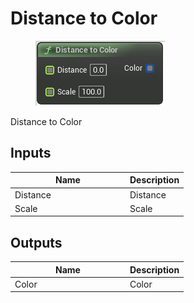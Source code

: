 # Distance to Color

<div align="left" data-full-width="false">

<figure><img src="Distance_to_Color.png" alt=""><figcaption></figcaption></figure>

</div>

Distance to Color

## Inputs

<table>
<thead><tr><th width="170">Name</th><th>Description</th></tr></thead>
<tbody>
<tr><td>Distance</td><td>Distance</td></tr>
<tr><td>Scale</td><td>Scale</td></tr>
</tbody>
</table>

## Outputs

<table>
<thead><tr><th width="170">Name</th><th>Description</th></tr></thead>
<tbody>
<tr><td>Color</td><td>Color</td></tr>
</tbody>
</table>
